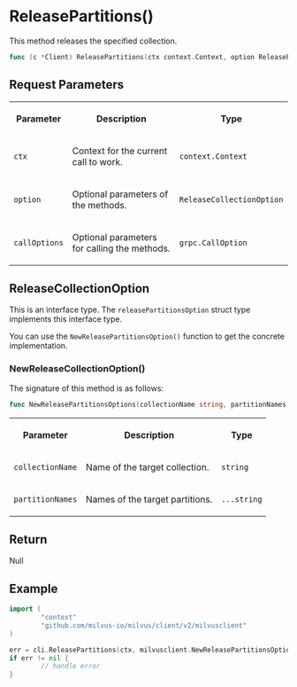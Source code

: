# ReleasePartitions()

This method releases the specified collection.

```go
func (c *Client) ReleasePartitions(ctx context.Context, option ReleasePartitionsOption, callOptions ...grpc.CallOption) error
```

## Request Parameters

<table>
   <tr>
     <th><p>Parameter</p></th>
     <th><p>Description</p></th>
     <th><p>Type</p></th>
   </tr>
   <tr>
     <td><p><code>ctx</code></p></td>
     <td><p>Context for the current call to work.</p></td>
     <td><p><code>context.Context</code></p></td>
   </tr>
   <tr>
     <td><p><code>option</code></p></td>
     <td><p>Optional parameters of the methods.</p></td>
     <td><p><code>ReleaseCollectionOption</code></p></td>
   </tr>
   <tr>
     <td><p><code>callOptions</code></p></td>
     <td><p>Optional parameters for calling the methods.</p></td>
     <td><p><code>grpc.CallOption</code></p></td>
   </tr>
</table>

## ReleaseCollectionOption

This is an interface type. The `releasePartitionsOption` struct type implements this interface type. 

You can use the `NewReleasePartitionsOption()` function to get the concrete implementation.

### NewReleaseCollectionOption()

The signature of this method is as follows:

```go
func NewReleasePartitionsOptions(collectionName string, partitionNames ...string) *releasePartitionsOption
```

<table>
   <tr>
     <th><p>Parameter</p></th>
     <th><p>Description</p></th>
     <th><p>Type</p></th>
   </tr>
   <tr>
     <td><p><code>collectionName</code></p></td>
     <td><p>Name of the target collection.</p></td>
     <td><p><code>string</code></p></td>
   </tr>
   <tr>
     <td><p><code>partitionNames</code></p></td>
     <td><p>Names of the target partitions.</p></td>
     <td><p><code>...string</code></p></td>
   </tr>
</table>

## Return

Null

## Example

```go
import (
        "context"
        "github.com/milvus-io/milvus/client/v2/milvusclient"
)

err = cli.ReleasePartitions(ctx, milvusclient.NewReleasePartitionsOption("custom_quick_setup", "default", "partitionA"))
if err != nil {
        // handle error
}
```
